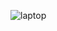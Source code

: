 ![laptop](src/img/laptop.gif)


[twitter]: https://twitter.com/gloire_kiba
[linkedin]: https://www.linkedin.com/in/gloirekiba/